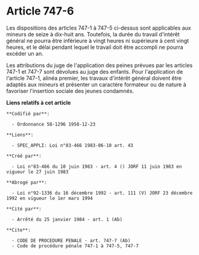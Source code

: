 # Article 747-6

Les dispositions des articles 747-1 à 747-5 ci-dessus sont applicables aux mineurs de seize à dix-huit ans. Toutefois, la
durée du travail d'intérêt général ne pourra être inférieure à vingt heures ni supérieure à cent vingt heures, et le délai
pendant lequel le travail doit être accompli ne pourra excéder un an.

Les attributions du juge de l'application des peines prévues par les articles 747-1 et 747-7 sont dévolues au juge des
enfants. Pour l'application de l'article 747-1, alinéa premier, les travaux d'intérêt général doivent être adaptés aux
mineurs et présenter un caractère formateur ou de nature à favoriser l'insertion sociale des jeunes condamnés.

**Liens relatifs à cet article**

	**Codifié par**:

	  - Ordonnance 58-1296 1958-12-23

	**Liens**:

	  - SPEC_APPLI: Loi n°83-466 1983-06-10 art. 43

	**Créé par**:

	  - Loi n°83-466 du 10 juin 1983 - art. 4 () JORF 11 juin 1983 en vigueur le 27 juin 1983

	**Abrogé par**:

	  - Loi n°92-1336 du 16 décembre 1992 - art. 111 (V) JORF 23 décembre 1992 en vigueur le 1er mars 1994

	**Cité par**:

	  - Arrêté du 25 janvier 1984 - art. 1 (Ab)

	**Cite**:

	  - CODE DE PROCEDURE PENALE - art. 747-7 (Ab)
	  - Code de procédure pénale 747-1 à 747-5, 747-7

